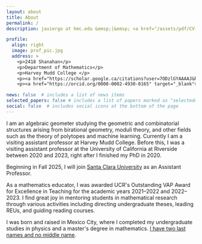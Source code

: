 ```yaml
---
layout: about
title: About
permalink: /
description: javiergo at hmc.edu &emsp;|&emsp; <a href="/assets/pdf/CV-JavierGA-25.pdf" target="_blank"><b>CV (3/2025)</b></a> (<a href="/assets/pdf/CV-esp-feb23.pdf" target="_blank"><b>espa&ntildeol (2023)</b></a>) 

profile:
  align: right
  image: prof_pic.jpg
  address: >
    <p>2418 Shanahan</p>
    <p>Department of Mathematics</p>
    <p>Harvey Mudd College </p>	
    <p><a href="https://scholar.google.ca/citations?user=7ODzlGYAAAAJ&hl=en" target="_blank">Google Scholar</a></p>
    <p><a href="https://orcid.org/0000-0002-4930-0165" target="_blank">ORCiD</a></p>

news: false  # includes a list of news items
selected_papers: false # includes a list of papers marked as "selected={true}"
social: false  # includes social icons at the bottom of the page
---
```


I am an algebraic geometer studying the geometric and combinatorial structures arising from birational geometry, moduli theory, and other fields such as the theory of polytopes and machine learning. Currently I am a visiting assistant professor at Harvey Mudd College. Before this, I was a visiting assistant professor at the University of California at Riverside between 2020 and 2023, right after I finished my PhD in 2020.

Beginning in Fall 2025, I will join <a href="https://www.scu.edu/" target="_blank">Santa Clara University</a> as an Assistant Professor.

As a mathematics educator, I was awarded UCR's Outstanding VAP Award for Excellence in Teaching for the academic years 2021–2022 and 2022–2023. I find great joy in mentoring students in mathematical research through various activities including directing undergraduate theses, leading REUs, and guiding reading courses.

I was born and raised in Mexico City, where I completed my undergraduate studies in physics and a master's degree in mathematics. <a href = "https://en.wikipedia.org/wiki/Naming_customs_of_Hispanic_America" target="_blank">I have two last names and no middle name</a>.
